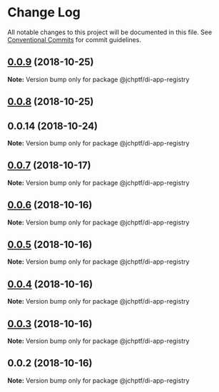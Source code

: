 # Change Log

All notable changes to this project will be documented in this file.
See [Conventional Commits](https://conventionalcommits.org) for commit guidelines.

## [0.0.9](https://github.com/jheinnic/portfolio-monorepo/compare/@jchptf/di-app-registry@0.0.8...@jchptf/di-app-registry@0.0.9) (2018-10-25)

**Note:** Version bump only for package @jchptf/di-app-registry





## [0.0.8](https://github.com/jheinnic/portfolio-monorepo/compare/@jchptf/di-app-registry@0.0.7...@jchptf/di-app-registry@0.0.8) (2018-10-25)



## 0.0.14 (2018-10-24)

**Note:** Version bump only for package @jchptf/di-app-registry





<a name="0.0.7"></a>
## [0.0.7](https://github.com/jheinnic/portfolio-monorepo/compare/@jchptf/di-app-registry@0.0.6...@jchptf/di-app-registry@0.0.7) (2018-10-17)




**Note:** Version bump only for package @jchptf/di-app-registry

<a name="0.0.6"></a>
## [0.0.6](https://github.com/jheinnic/portfolio-monorepo/compare/@jchptf/di-app-registry@0.0.5...@jchptf/di-app-registry@0.0.6) (2018-10-16)




**Note:** Version bump only for package @jchptf/di-app-registry

<a name="0.0.5"></a>
## [0.0.5](https://github.com/jheinnic/portfolio-monorepo/compare/@jchptf/di-app-registry@0.0.4...@jchptf/di-app-registry@0.0.5) (2018-10-16)




**Note:** Version bump only for package @jchptf/di-app-registry

<a name="0.0.4"></a>
## [0.0.4](https://github.com/jheinnic/portfolio-monorepo/compare/@jchptf/di-app-registry@0.0.3...@jchptf/di-app-registry@0.0.4) (2018-10-16)




**Note:** Version bump only for package @jchptf/di-app-registry

<a name="0.0.3"></a>
## [0.0.3](https://github.com/jheinnic/portfolio-monorepo/compare/@jchptf/di-app-registry@0.0.2...@jchptf/di-app-registry@0.0.3) (2018-10-16)




**Note:** Version bump only for package @jchptf/di-app-registry

<a name="0.0.2"></a>
## 0.0.2 (2018-10-16)




**Note:** Version bump only for package @jchptf/di-app-registry
